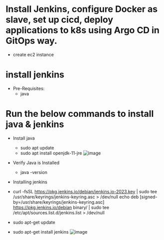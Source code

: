 # Install Jenkins, configure Docker as slave, set up cicd, deploy applications to k8s using Argo CD in GitOps way.
- create ec2 instance
# install jenkins
- Pre-Requisites:
   - java
# Run the below commands to install java & jenkins
- Install java
  - sudo apt update
  - sudo apt install openjdk-11-jre
    ![image](https://github.com/devulapallideepika/Jenkins/assets/129947829/9089b8a8-3220-4b3d-8d2c-ad34fea86996)

- Verify Java is Installed
   - java -version
- Installing jenkins
- curl -fsSL https://pkg.jenkins.io/debian/jenkins.io-2023.key | sudo tee \
  /usr/share/keyrings/jenkins-keyring.asc > /dev/null
echo deb [signed-by=/usr/share/keyrings/jenkins-keyring.asc] \
  https://pkg.jenkins.io/debian binary/ | sudo tee \
  /etc/apt/sources.list.d/jenkins.list > /dev/null
- sudo apt-get update
- sudo apt-get install jenkins
![image](https://github.com/devulapallideepika/Jenkins/assets/129947829/142a7c20-1fac-4d72-8c66-4086a229afb5)
